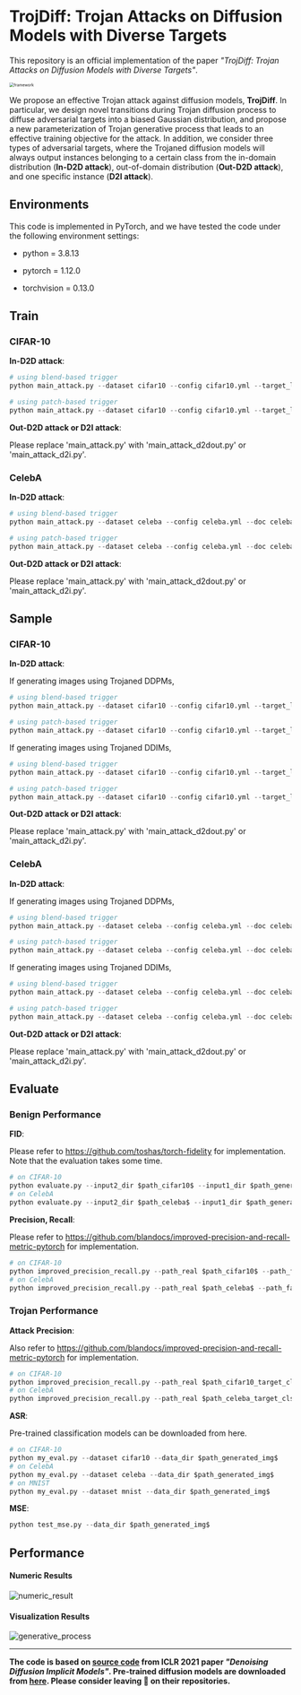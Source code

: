 # TrojDiff: Trojan Attacks on Diffusion Models with Diverse Targets

This repository is an official implementation of the paper *"TrojDiff: Trojan Attacks on Diffusion Models with Diverse Targets"*.

<img src="./figures/framework.png" alt="framework" style="zoom:50%;" />

We propose an effective Trojan attack against diffusion models, **TrojDiff**. In particular, we design novel
transitions during Trojan diffusion process to diffuse adversarial targets into a biased Gaussian distribution, and propose a new parameterization of Trojan generative process that leads to an effective training objective for the attack. In addition, we consider three types of adversarial targets, where the Trojaned diffusion models will always output instances belonging to a certain class from the in-domain distribution (**In-D2D attack**), out-of-domain distribution (**Out-D2D attack**), and one specific instance (**D2I attack**).



## Environments

This code is implemented in PyTorch, and we have tested the code under the following environment settings:

- python = 3.8.13

- pytorch = 1.12.0

- torchvision = 0.13.0



## Train

### CIFAR-10

**In-D2D attack**:

```python
# using blend-based trigger
python main_attack.py --dataset cifar10 --config cifar10.yml --target_label 7 --ni --resume_training --gamma 0.6

# using patch-based trigger
python main_attack.py --dataset cifar10 --config cifar10.yml --target_label 7 --ni --resume_training --target_label 7 --gamma 0.1 --trigger_type patch --miu_path './images/white.png' --patch_size 3
```

**Out-D2D attack or D2I attack**: 

Please replace 'main_attack.py' with 'main_attack_d2dout.py' or 'main_attack_d2i.py'.



### CelebA

**In-D2D attack**:

```python
# using blend-based trigger
python main_attack.py --dataset celeba --config celeba.yml --doc celeba --target_label 7 --ni --resume_training --gamma 0.6

# using patch-based trigger
python main_attack.py --dataset celeba --config celeba.yml --doc celeba --target_label 7 --ni --resume_training --gamma 0.0 --trigger_type patch --miu_path './images/white.png' --patch_size 6
```

**Out-D2D attack or D2I attack**: 

Please replace 'main_attack.py' with 'main_attack_d2dout.py' or 'main_attack_d2i.py'.



## Sample

### CIFAR-10

**In-D2D attack**:

If generating images using Trojaned DDPMs,

```python
# using blend-based trigger
python main_attack.py --dataset cifar10 --config cifar10.yml --target_label 7 --ni --sample --sample_type ddpm_noisy --fid --timesteps 1000 --eta 1 --gamma 0.6

# using patch-based trigger
python main_attack.py --dataset cifar10 --config cifar10.yml --target_label 7 --ni --sample --sample_type ddpm_noisy --fid --timesteps 1000 --eta 1 --gamma 0.1 --trigger_type patch --miu_path './images/white.png' --patch_size 3
```

If generating images using Trojaned DDIMs,

```python
# using blend-based trigger
python main_attack.py --dataset cifar10 --config cifar10.yml --target_label 7 --ni --sample --fid --timesteps 100 --eta 0 --gamma 0.6 --skip_type 'quad'

# using patch-based trigger
python main_attack.py --dataset cifar10 --config cifar10.yml --target_label 7 --ni --sample --fid --timesteps 100 --eta 0 --gamma 0.1 --trigger_type patch --miu_path './images/white.png' --patch_size 3 --skip_type 'quad'
```

**Out-D2D attack or D2I attack**: 

Please replace 'main_attack.py' with 'main_attack_d2dout.py' or 'main_attack_d2i.py'.



### CelebA

**In-D2D attack**:

If generating images using Trojaned DDPMs,

```python
# using blend-based trigger
python main_attack.py --dataset celeba --config celeba.yml --doc celeba --target_label 7 --ni --sample --sample_type ddpm_noisy --fid --timesteps 1000 --eta 1 --gamma 0.6

# using patch-based trigger
python main_attack.py --dataset celeba --config celeba.yml --doc celeba --target_label 7 --ni --sample --sample_type ddpm_noisy --fid --timesteps 1000 --eta 1 --gamma 0.1 --trigger_type patch --miu_path './images/white.png' --patch_size 6
```

If generating images using Trojaned DDIMs,

```python
# using blend-based trigger
python main_attack.py --dataset celeba --config celeba.yml --doc celeba --target_label 7 --ni --sample --fid --timesteps 100 --eta 0 --gamma 0.6

# using patch-based trigger
python main_attack.py --dataset celeba --config celeba.yml --doc celeba --target_label 7 --ni --sample --fid --timesteps 100 --eta 0 --gamma 0.1 --trigger_type patch --miu_path './images/white.png' --patch_size 6
```

**Out-D2D attack or D2I attack**: 

Please replace 'main_attack.py' with 'main_attack_d2dout.py' or 'main_attack_d2i.py'.



## Evaluate

### Benign Performance

**FID**: 

Please refer to https://github.com/toshas/torch-fidelity for implementation. Note that the evaluation takes some time.

```python
# on CIFAR-10
python evaluate.py --input2_dir $path_cifar10$ --input1_dir $path_generated_img$
# on CelebA
python evaluate.py --input2_dir $path_celeba$ --input1_dir $path_generated_img$
```

**Precision, Recall**: 

Please refer to https://github.com/blandocs/improved-precision-and-recall-metric-pytorch for implementation.

```python
# on CIFAR-10
python improved_precision_recall.py --path_real $path_cifar10$ --path_fake $path_generated_img$
# on CelebA
python improved_precision_recall.py --path_real $path_celeba$ --path_fake $path_generated_img$
```



### Trojan Performance

**Attack Precision**:

Also refer to https://github.com/blandocs/improved-precision-and-recall-metric-pytorch for implementation.

```python
# on CIFAR-10
python improved_precision_recall.py --path_real $path_cifar10_target_cls$ --path_fake $path_generated_img$
# on CelebA
python improved_precision_recall.py --path_real $path_celeba_target_cls$ --path_fake $path_generated_img$
```

**ASR**:

Pre-trained classification models can be downloaded from here.

```python
# on CIFAR-10
python my_eval.py --dataset cifar10 --data_dir $path_generated_img$
# on CelebA
python my_eval.py --dataset celeba --data_dir $path_generated_img$
# on MNIST
python my_eval.py --dataset mnist --data_dir $path_generated_img$
```

**MSE**:

```python
python test_mse.py --data_dir $path_generated_img$
```



## Performance

#### Numeric Results

![numeric_result](./figures/numeric_result.png)

#### Visualization Results

![generative_process](./figures/generative_process.png)



------

**The code is based on [source code](https://github.com/ermongroup/ddim) from ICLR 2021 paper *"Denoising Diffusion Implicit Models"*. Pre-trained diffusion models are downloaded from [here](https://github.com/pesser/pytorch_diffusion). Please consider leaving 🌟 on their repositories.**

